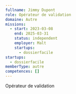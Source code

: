 ```yaml
---
fullname: Jimmy Dupont
role: Opérateur de validation
domaine: Autre
missions:
  - start: 2023-03-08
    end: 2025-03-31
    status: independent
    employer: Malt
    startups:
      - dossierfacile
startups:
  - dossierfacile
memberType: autre
competences: []
---
```

Opérateur de validation
